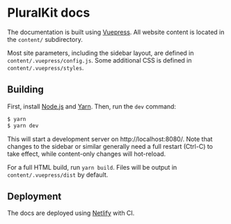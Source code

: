 # PluralKit docs
The documentation is built using [Vuepress](https://vuepress.vuejs.org/). All website content is located in the `content/` subdirectory.

Most site parameters, including the sidebar layout, are defined in `content/.vuepress/config.js`. Some additional CSS is defined in `content/.vuepress/styles`.

## Building
First, install [Node.js](https://nodejs.org/en/download/) and [Yarn](https://classic.yarnpkg.com/en/). Then, run the `dev` command:

```sh
$ yarn
$ yarn dev
```

This will start a development server on http://localhost:8080/. Note that changes to the sidebar or similar generally need a full restart (Ctrl-C) to take effect, while content-only changes will hot-reload.

For a full HTML build, run `yarn build`. Files will be output in `content/.vuepress/dist` by default.

## Deployment
The docs are deployed using [Netlify](https://www.netlify.com/) with CI.
